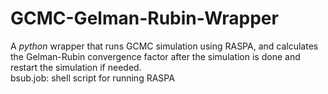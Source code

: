 # GCMC-Gelman-Rubin-Wrapper
A *python* wrapper that runs GCMC simulation using RASPA, and calculates the Gelman-Rubin convergence factor after the simulation is done and restart the simulation if needed.<br />
bsub.job: shell script for running RASPA<br />
